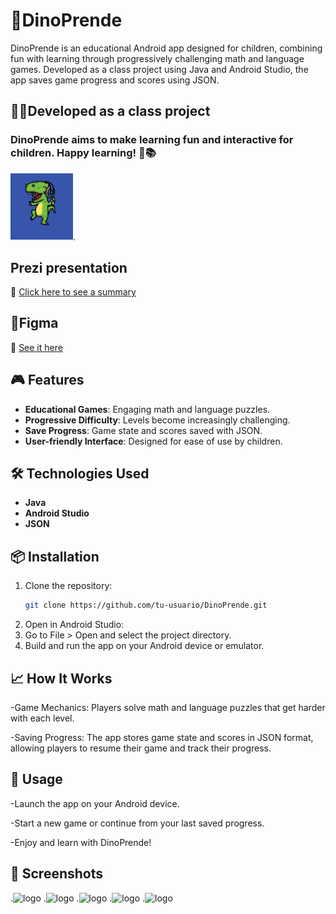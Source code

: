 
# 🦖DinoPrende

DinoPrende is an educational Android app designed for children, combining fun with learning through progressively challenging math and language games. Developed as a class project using Java and Android Studio, the app saves game progress and scores using JSON.


## 👨‍🏫Developed as a class project
### DinoPrende aims to make learning fun and interactive for children. Happy learning! 🦖📚

<img src="/dinoprendeImg/logo.PNG" alt="logo" width="100" heigth="100"/>.

## Prezi presentation
🔗 [Click here to see a summary](https://prezi.com/p/tx3b5ihqu9af/?present=1)

## 🎉Figma
🔗 [See it here](https://www.figma.com/design/CIWVCVkDpxKcouu8wzrRGN/Mobile-UI-kit-(Community)?m=auto&t=eOfPtbSwudzR5Bsv-6)


## 🎮 Features

- **Educational Games**: Engaging math and language puzzles.
- **Progressive Difficulty**: Levels become increasingly challenging.
- **Save Progress**: Game state and scores saved with JSON.
- **User-friendly Interface**: Designed for ease of use by children.

## 🛠 Technologies Used

- **Java**
- **Android Studio**
- **JSON**

## 📦 Installation

1. Clone the repository:
   ```bash
   git clone https://github.com/tu-usuario/DinoPrende.git
   
2. Open in Android Studio:
3. Go to File > Open and select the project directory.
4. Build and run the app on your Android device or emulator.

## 📈 How It Works

-Game Mechanics: Players solve math and language puzzles that get harder with each level.

-Saving Progress: The app stores game state and scores in JSON format, allowing players to resume their game and track their progress.

## 🚀 Usage
-Launch the app on your Android device.

-Start a new game or continue from your last saved progress.

-Enjoy and learn with DinoPrende!

## 📸 Screenshots
.<img src="/dinoprendeImg/numbers.PNG" alt="logo" width="100" heigth="100"/>
.<img src="/dinoprendeImg/over.PNG" alt="logo" width="200" heigth="100"/>
.<img src="/dinoprendeImg/puntos.PNG" alt="logo" width="200" heigth="100"/>
.<img src="/dinoprendeImg/letters.PNG" alt="logo" width="200" heigth="100"/>
.<img src="/dinoprendeImg/landscape.PNG" alt="logo" width="200" heigth="100"/>
